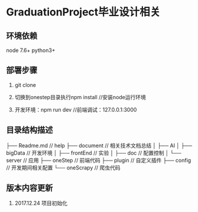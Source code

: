# GraduationProject毕业设计相关

## 环境依赖
node 7.6+
python3+

## 部署步骤
1. git clone

2. 切换到onestep目录执行npm install  //安装node运行环境

3. 开发环境：npm run dev   //前端调试：127.0.0.1:3000


## 目录结构描述
├── Readme.md                   // help
├── document                    // 相关技术文档总结
│   ├── AI
│   ├── bigData                 // 开发环境
│   ├── frontEnd                // 实验
│   ├── doc                     // 配置控制
│   └── server                  // 应用
├── oneStep                     // 前端代码
├── plugin                      // 自定义插件
├── config                      // 开发期间相关配置
└── oneScrapy                   // 爬虫代码




## 版本内容更新
1. 2017.12.24 项目初始化	